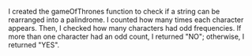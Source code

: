 I created the gameOfThrones function to check if a string can be rearranged into a palindrome. I counted how many times each character appears. Then, I checked how many characters had odd frequencies. If more than one character had an odd count, I returned "NO"; otherwise, I returned "YES".